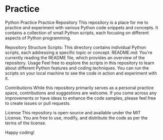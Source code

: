 # Practice
Python Practice
Practice Repository
This repository is a place for me to practice and experiment with various Python code snippets and concepts. It contains a collection of small Python scripts, each focusing on different aspects of Python programming.

Repository Structure
Scripts: This directory contains individual Python scripts, each addressing a specific topic or concept.
README.md: You're currently reading the README file, which provides an overview of the repository.
Usage
Feel free to explore the scripts in this repository to learn about different Python features and coding techniques. You can run the scripts on your local machine to see the code in action and experiment with it.

Contributions
While this repository primarily serves as a personal practice space, contributions and suggestions are welcome. If you come across any improvements or have ideas to enhance the code samples, please feel free to create issues or pull requests.

License
This repository is open-source and available under the MIT License. You are free to use, modify, and distribute the code as per the terms of the license.

Happy coding!

